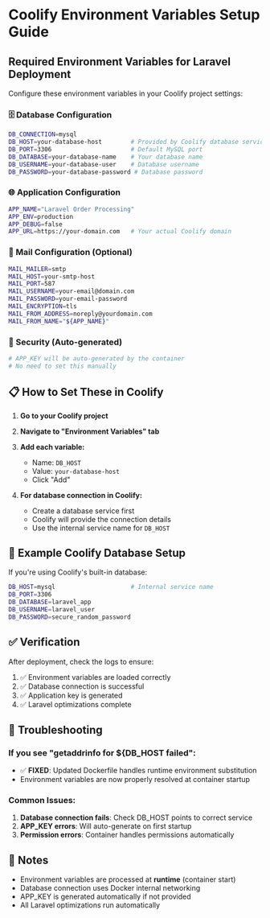 # Coolify Environment Variables Setup Guide

## Required Environment Variables for Laravel Deployment

Configure these environment variables in your Coolify project settings:

### 🗄️ Database Configuration
```bash
DB_CONNECTION=mysql
DB_HOST=your-database-host        # Provided by Coolify database service
DB_PORT=3306                      # Default MySQL port
DB_DATABASE=your-database-name    # Your database name
DB_USERNAME=your-database-user    # Database username
DB_PASSWORD=your-database-password # Database password
```

### 🌐 Application Configuration
```bash
APP_NAME="Laravel Order Processing"
APP_ENV=production
APP_DEBUG=false
APP_URL=https://your-domain.com   # Your actual Coolify domain
```

### 📧 Mail Configuration (Optional)
```bash
MAIL_MAILER=smtp
MAIL_HOST=your-smtp-host
MAIL_PORT=587
MAIL_USERNAME=your-email@domain.com
MAIL_PASSWORD=your-email-password
MAIL_ENCRYPTION=tls
MAIL_FROM_ADDRESS=noreply@yourdomain.com
MAIL_FROM_NAME="${APP_NAME}"
```

### 🔐 Security (Auto-generated)
```bash
# APP_KEY will be auto-generated by the container
# No need to set this manually
```

## 📋 How to Set These in Coolify

1. **Go to your Coolify project**
2. **Navigate to "Environment Variables" tab**
3. **Add each variable:**
   - Name: `DB_HOST`
   - Value: `your-database-host`
   - Click "Add"

4. **For database connection in Coolify:**
   - Create a database service first
   - Coolify will provide the connection details
   - Use the internal service name for `DB_HOST`

## 🚀 Example Coolify Database Setup

If you're using Coolify's built-in database:

```bash
DB_HOST=mysql                     # Internal service name
DB_PORT=3306
DB_DATABASE=laravel_app
DB_USERNAME=laravel_user
DB_PASSWORD=secure_random_password
```

## ✅ Verification

After deployment, check the logs to ensure:
1. ✅ Environment variables are loaded correctly
2. ✅ Database connection is successful
3. ✅ Application key is generated
4. ✅ Laravel optimizations complete

## 🔧 Troubleshooting

### If you see "getaddrinfo for ${DB_HOST failed":
- ✅ **FIXED**: Updated Dockerfile handles runtime environment substitution
- Environment variables are now properly resolved at container startup

### Common Issues:
1. **Database connection fails**: Check DB_HOST points to correct service
2. **APP_KEY errors**: Will auto-generate on first startup
3. **Permission errors**: Container handles permissions automatically

## 📝 Notes

- Environment variables are processed at **runtime** (container start)
- Database connection uses Docker internal networking
- APP_KEY is generated automatically if not provided
- All Laravel optimizations run automatically 